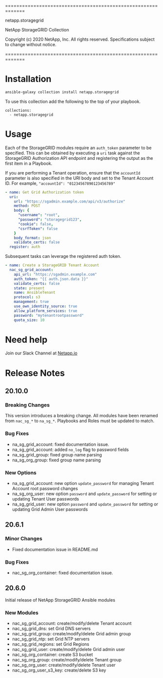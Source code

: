 =============================================================

 netapp.storagegrid

 NetApp StorageGRID Collection

 Copyright (c) 2020 NetApp, Inc. All rights reserved.
 Specifications subject to change without notice.

=============================================================

# Installation

```bash
ansible-galaxy collection install netapp.storagegrid
```
To use this collection add the following to the top of your playbook.
```
collections:
  - netapp.storagegrid
```

# Usage

Each of the StorageGRID modules require an `auth_token` parameter to be specified. This can be obtained by executing a `uri` task against the StorageGRID Authorization API endpoint and registering the output as the first item in a Playbook.

If you are performing a Tenant operation, ensure that the `accountId` parameter is also specified in the URI body and set to the Tenant Account ID. For example, `"accountId": "01234567890123456789"`

```yaml
- name: Get Grid Authorization token
  uri:
    url: "https://sgadmin.example.com/api/v3/authorize"
    method: POST
    body: {
      "username": "root",
      "password": "storagegrid123",
      "cookie": false,
      "csrfToken": false
    }
    body_format: json
    validate_certs: false
  register: auth
```

Subsequent tasks can leverage the registered auth token.

```yaml
- name: Create a StorageGRID Tenant Account
  nac_sg_grid_account:
    api_url: "https://sgadmin.example.com"
    auth_token: "{{ auth.json.data }}"
    validate_certs: false
    state: present
    name: AnsibleTenant
    protocol: s3
    management: true
    use_own_identity_source: true
    allow_platform_services: true
    password: "mytenantrootpassword"
    quota_size: 10
```

# Need help

Join our Slack Channel at [Netapp.io](http://netapp.io/slack)

# Release Notes

## 20.10.0

### Breaking Changes

This version introduces a breaking change. All modules have been renamed from `nac_sg_*` to `na_sg_*`. Playbooks and Roles must be updated to match.

### Bug Fixes

- na\_sg\_grid\_account: fixed documentation issue.
- na\_sg\_grid\_account: added `no_log` flag to password fields
- na\_sg\_grid\_group: fixed group name parsing
- na\_sg\_org\_group: fixed group name parsing

### New Options

- na\_sg\_grid\_account: new option `update_password` for managing Tenant Account root password changes
- na\_sg\_org\_user: new option `password` and `update_password` for setting or updating Tenant User passwords
- na\_sg\_grid\_user: new option `password` and `update_password` for setting or updating Grid Admin User passwords

## 20.6.1

### Minor Changes
- Fixed documentation issue in README.md

### Bug Fixes
- nac\_sg\_org\_container: fixed documentation issue.

## 20.6.0

Initial release of NetApp StorageGRID Ansible modules

### New Modules

- nac\_sg\_grid\_account: create/modify/delete Tenant account
- nac\_sg\_grid\_dns: set Grid DNS servers
- nac\_sg\_grid\_group: create/modify/delete Grid admin group
- nac\_sg\_grid\_ntp: set Grid NTP servers
- nac\_sg\_grid\_regions: set Grid Regions
- nac\_sg\_grid\_user: create/modify/delete Grid admin user
- nac\_sg\_org\_container: create S3 bucket
- nac\_sg\_org\_group: create/modify/delete Tenant group
- nac\_sg\_org\_user: create/modify/delete Tenant user
- nac\_sg\_org\_user\_s3\_key: create/delete S3 key

